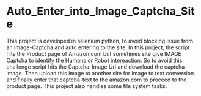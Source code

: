 # Auto_Enter_into_Image_Captcha_Site
This project is developed in selenium python, to avoid blocking issue from an Image-Captcha and auto entering to the site. In this project, the script hits the Product page of Amazon.com but sometimes site give IMAGE Captcha to identify the Humans or Robot intereaction. So to avoid this challenge script hits the Captcha-Image Url and download the captcha image. Then upload this image to another site for image to text conversion and finally enter that captcha-text to the amazon.com to proceed to the product page. This project also handles some file system tasks.
